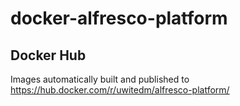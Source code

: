 # docker-alfresco-platform

## Docker Hub
Images automatically built and published to
https://hub.docker.com/r/uwitedm/alfresco-platform/